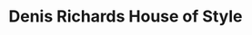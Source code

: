 ---
title: "Denis Richards House of Style"
url: /hewlett/denis-richards-house-of-style/
shop: clothes
---